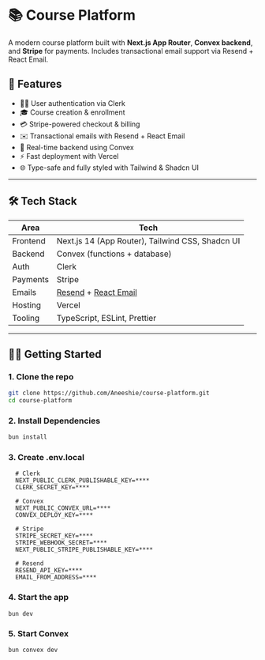 # 📚 Course Platform

A modern course platform built with **Next.js App Router**, **Convex backend**, and **Stripe** for payments. Includes transactional email support via Resend + React Email.

## 🚀 Features

- 🧑‍🏫 User authentication via Clerk
- 🎓 Course creation & enrollment
- 💳 Stripe-powered checkout & billing
- ✉️ Transactional emails with Resend + React Email
- 🧠 Real-time backend using Convex
- ⚡ Fast deployment with Vercel
- 🌐 Type-safe and fully styled with Tailwind & Shadcn UI

---

## 🛠️ Tech Stack

| Area        | Tech                                                                 |
|-------------|----------------------------------------------------------------------|
| Frontend    | Next.js 14 (App Router), Tailwind CSS, Shadcn UI                     |
| Backend     | Convex (functions + database)                                        |
| Auth        | Clerk                                                                |
| Payments    | Stripe                                                               |
| Emails      | [Resend](https://resend.com) + [React Email](https://react.email)    |
| Hosting     | Vercel                                                               |
| Tooling     | TypeScript, ESLint, Prettier                                         |

---

## 🧑‍💻 Getting Started

### 1. Clone the repo
```bash
git clone https://github.com/Aneeshie/course-platform.git
cd course-platform
```
### 2. Install Dependencies
```bash
bun install
```

### 3. Create .env.local
```env
  # Clerk
  NEXT_PUBLIC_CLERK_PUBLISHABLE_KEY=****
  CLERK_SECRET_KEY=****
  
  # Convex
  NEXT_PUBLIC_CONVEX_URL=****
  CONVEX_DEPLOY_KEY=****
  
  # Stripe
  STRIPE_SECRET_KEY=****
  STRIPE_WEBHOOK_SECRET=****
  NEXT_PUBLIC_STRIPE_PUBLISHABLE_KEY=****
  
  # Resend
  RESEND_API_KEY=****
  EMAIL_FROM_ADDRESS=****
```

### 4. Start the app
```
bun dev
```

### 5. Start Convex
```
bun convex dev
```
